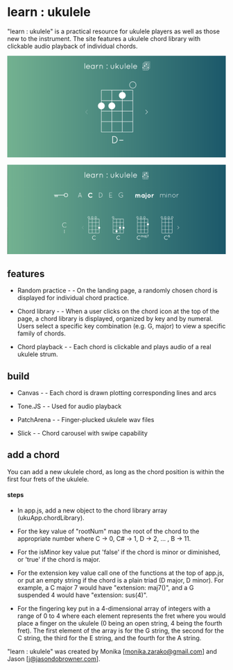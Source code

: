 # learn : ukulele

"learn : ukulele" is a practical resource for ukulele players as well as those new to the instrument. The site features a ukulele chord library with clickable audio playback of individual chords.



![Alt text](images/random-practice.png?raw=true)

![Alt text](images/chord-library.png?raw=true)



## features

- Random practice - - On the landing page, a randomly chosen chord is displayed for individual chord practice.

- Chord library - - When a user clicks on the chord icon at the top of the page, a chord library is displayed, organized by key and by numeral. Users select a specific key combination (e.g. G, major) to view a specific family of chords.

- Chord playback - - Each chord is clickable and plays audio of a real ukulele strum.



## build

- Canvas - - Each chord is drawn plotting corresponding lines and arcs

- Tone.JS - - Used for audio playback

- PatchArena - - Finger-plucked ukulele wav files

- Slick - - Chord carousel with swipe capability


## add a chord

You can add a new ukulele chord, as long as the chord position is within the first four frets of the ukulele.

#### steps

- In app.js, add a new object to the chord library array (ukuApp.chordLibrary).

- For the key value of "rootNum" map the root of the chord to the appropriate number where C -> 0, C# -> 1, D -> 2, ... , B -> 11.

- For the isMinor key value put 'false' if the chord is minor or diminished, or 'true' if the chord is major.

- For the extension key value call one of the functions at the top of app.js, or put an empty string if the chord is a plain triad (D major, D minor). For example, a C major 7 would have "extension: maj7()", and a G suspended 4 would have "extension: sus(4)".

- For the fingering key put in a 4-dimensional array of integers with a range of 0 to 4 where each element represents the fret where you would place a finger on the ukulele (0 being an open string, 4 being the fourth fret). The first element of the array is for the G string, the second for the C string, the third for the E string, and the fourth for the A string.



"learn : ukulele" was created by Monika [monika.zarako@gmail.com] and Jason [j@jasondobrowner.com].
